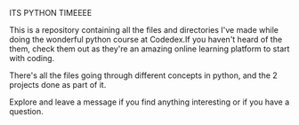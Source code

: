 ITS PYTHON TIMEEEE

This is a repository containing all the files and directories I've made while doing the wonderful python course at Codedex.If you haven't heard of the them, check them out as they're an amazing online learning platform to start with coding.

There's all the files going through different concepts in python, and the 2 projects done as part of it.

Explore and leave a message if you find anything interesting or if you have a question.
